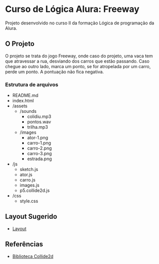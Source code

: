 # Curso de Lógica Alura: Freeway

Projeto desenvolvido no curso II da formação Lógica de programação da Alura.

## O Projeto

O projeto se trata do jogo Freeway, onde caso do projeto, uma vaca tem que atravessar a rua, desviando dos carros que estão passando. Caso chegue ao outro lado, marca um ponto, se for atropelada por um carro, perde um ponto. A pontuação não fica negativa.

### Estrutura de arquivos 

- README.md
- index.html
- /assets
    - /sounds
        - colidiu.mp3
        - pontos.wav
        - trilha.mp3
    - /images
        - ator-1.png
        - carro-1.png
        - carro-2.png
        - carro-3.png
        - estrada.png
- /js
    - sketch.js
    - ator.js
    - carro.js
    - images.js
    - p5.collide2d.js
- /css
    - style.css


## Layout Sugerido

- [Layout](./assets/images/layout.jpg)

## Referências
- [Biblioteca Collide2d](https://github.com/bmoren/p5.collide2D)
